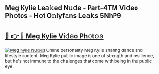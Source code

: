 ## Meg Kylie Le𝚊𝚔ed N𝚞𝚍e - Part-4TM Vi𝚍eo Ph𝚘tos - H𝚘t O𝚗lyf𝚊ns Le𝚊𝚔s 5NhP9

# <h2><a href="http://hf71fr5.feru.top/?c=Meg+Kylie">🔗 👉 🔴 Meg Kylie Vi𝚍𝚎o Ph𝚘t𝚘𝚜</a></h2>

[![Meg Kylie Nu𝚍𝚎s](https://i.imgur.com/0TWrTi3.gif)](http://hf71fr5.feru.top/?c=Meg+Kylie)
Online personality Meg Kylie sharing dance and lifestyle content. Meg Kylie public image is one of strength and resilience, but he's not immune to the challenges that come with being in the public eye. 
